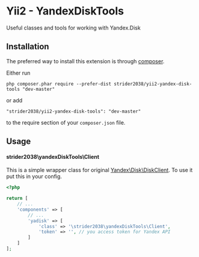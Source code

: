 Yii2 - YandexDiskTools
===============
Useful classes and tools for working with Yandex.Disk

Installation
------------

The preferred way to install this extension is through [composer](http://getcomposer.org/download/).

Either run

```
php composer.phar require --prefer-dist strider2038/yii2-yandex-disk-tools "dev-master"
```

or add

```
"strider2038/yii2-yandex-disk-tools": "dev-master"
```

to the require section of your `composer.json` file.


Usage
-----

#### strider2038\yandexDiskTools\Client
This is a simple wrapper class for original [Yandex\Disk\DiskClient](https://github.com/nixsolutions/yandex-php-library). To use it put this in your config.

```php
<?php

return [
	// ...
	'components' => [
		// ...
		'yadisk' => [
			'class' => '\strider2038\yandexDiskTools\Client',
			'token' => '', // you access token for Yandex API
		]
	]
];
```